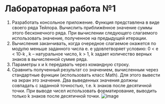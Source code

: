# Лабораторная работа №1
1) Разработать консольное приложение. Функция представлена в виде своего ряда Тейлора.
Вычислить приближённое значение суммы этого бесконечного ряда. При вычислении
следующего слагаемого использовать значение, полученное на предыдущей итерации.
2) Вычисления заканчивать, когда очередное слагаемое окажется по модулю меньше заданного
числа e. e удовлетворяет условию: 0 < e < 10-k
, k – натуральное число, k > 1, k задает
количество верных знаков в вычисленной сумме ряда.
3) Параметры x и k передавать через командную строку.
4) Сравнить полученный результат со значением, вычисленным через стандартные функции
(использовать класс Math). Для этого вывести на экран это значение. Два выведенных
значения должны совпадать с заданной точностью, т.е. k знаков после десятичной точки. При
выводе чисел использовать форматирование, выводить только k знаков после десятичной
точки.
![image](https://user-images.githubusercontent.com/74289746/147872909-0f8abff1-07a0-47a2-b8ae-d14c153ef152.png)
